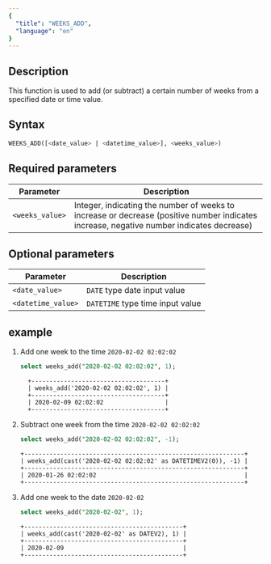```yaml
---
{
  "title": "WEEKS_ADD",
  "language": "en"
}
---
```


<!-- 
Licensed to the Apache Software Foundation (ASF) under one
or more contributor license agreements.  See the NOTICE file
distributed with this work for additional information
regarding copyright ownership.  The ASF licenses this file
to you under the Apache License, Version 2.0 (the
"License"); you may not use this file except in compliance
with the License.  You may obtain a copy of the License at

  http://www.apache.org/licenses/LICENSE-2.0

Unless required by applicable law or agreed to in writing,
software distributed under the License is distributed on an
"AS IS" BASIS, WITHOUT WARRANTIES OR CONDITIONS OF ANY
KIND, either express or implied.  See the License for the
specific language governing permissions and limitations
under the License.
-->

## Description
This function is used to add (or subtract) a certain number of weeks from a specified date or time value.

## Syntax

```sql
WEEKS_ADD([<date_value> | <datetime_value>], <weeks_value>)
```

## Required parameters
| Parameter      | Description                                                   |
|--------------|---------------------------------------------------------------|
| `<weeks_value>` | Integer, indicating the number of weeks to increase or decrease (positive number indicates increase, negative number indicates decrease) |

## Optional parameters
| Parameter          | Description                      |
|------------------|--------------------------------|
| `<date_value>`     | `DATE` type date input value   |
| `<datetime_value>` | `DATETIME` type time input value |


## example


1. Add one week to the time `2020-02-02 02:02:02`
    ```sql
    select weeks_add("2020-02-02 02:02:02", 1);
    ```
    ```text
      +-------------------------------------+
      | weeks_add('2020-02-02 02:02:02', 1) |
      +-------------------------------------+
      | 2020-02-09 02:02:02                 |
      +-------------------------------------+
    ```

2. Subtract one week from the time `2020-02-02 02:02:02`
    ```sql
    select weeks_add("2020-02-02 02:02:02", -1);
    ```
    ```text
    +-------------------------------------------------------------+
    | weeks_add(cast('2020-02-02 02:02:02' as DATETIMEV2(0)), -1) |
    +-------------------------------------------------------------+
    | 2020-01-26 02:02:02                                         |
    +-------------------------------------------------------------+
    ```

3. Add one week to the date `2020-02-02`
    ```sql
    select weeks_add("2020-02-02", 1);
    ```
    ```text
    +--------------------------------------------+
    | weeks_add(cast('2020-02-02' as DATEV2), 1) |
    +--------------------------------------------+
    | 2020-02-09                                 |
    +--------------------------------------------+
    ```


